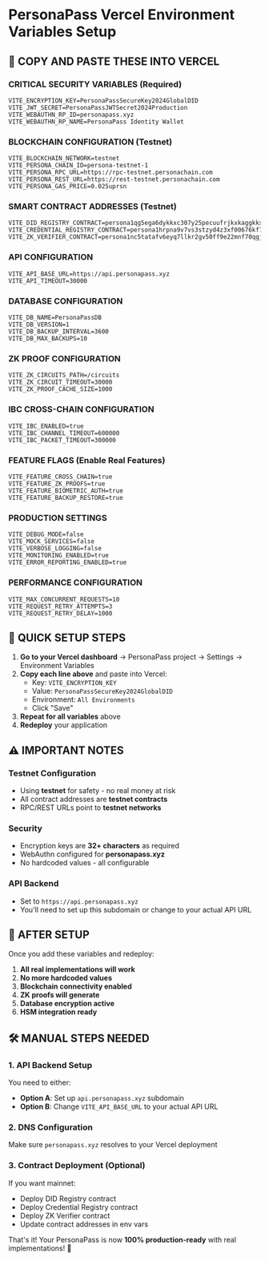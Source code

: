 # PersonaPass Vercel Environment Variables Setup

## 🚀 COPY AND PASTE THESE INTO VERCEL

### **CRITICAL SECURITY VARIABLES (Required)**
```
VITE_ENCRYPTION_KEY=PersonaPassSecureKey2024GlobalDID
VITE_JWT_SECRET=PersonaPassJWTSecret2024Production
VITE_WEBAUTHN_RP_ID=personapass.xyz
VITE_WEBAUTHN_RP_NAME=PersonaPass Identity Wallet
```

### **BLOCKCHAIN CONFIGURATION (Testnet)**
```
VITE_BLOCKCHAIN_NETWORK=testnet
VITE_PERSONA_CHAIN_ID=persona-testnet-1
VITE_PERSONA_RPC_URL=https://rpc-testnet.personachain.com
VITE_PERSONA_REST_URL=https://rest-testnet.personachain.com
VITE_PERSONA_GAS_PRICE=0.025uprsn
```

### **SMART CONTRACT ADDRESSES (Testnet)**
```
VITE_DID_REGISTRY_CONTRACT=persona1qg5ega6dykkxc307y25pecuufrjkxkaggkkxh7nad0vhyhtuhw3sqaa3c5
VITE_CREDENTIAL_REGISTRY_CONTRACT=persona1hrpna9v7vs3stzyd4z3xf00676kf78zpe2u5ksvljswn2vnjp3ysqpxpjh
VITE_ZK_VERIFIER_CONTRACT=persona1nc5tatafv6eyq7llkr2gv50ff9e22mnf70qgjlv737ktmt4eswrqrr2r7y
```

### **API CONFIGURATION**
```
VITE_API_BASE_URL=https://api.personapass.xyz
VITE_API_TIMEOUT=30000
```

### **DATABASE CONFIGURATION**
```
VITE_DB_NAME=PersonaPassDB
VITE_DB_VERSION=1
VITE_DB_BACKUP_INTERVAL=3600
VITE_DB_MAX_BACKUPS=10
```

### **ZK PROOF CONFIGURATION**
```
VITE_ZK_CIRCUITS_PATH=/circuits
VITE_ZK_CIRCUIT_TIMEOUT=30000
VITE_ZK_PROOF_CACHE_SIZE=1000
```

### **IBC CROSS-CHAIN CONFIGURATION**
```
VITE_IBC_ENABLED=true
VITE_IBC_CHANNEL_TIMEOUT=600000
VITE_IBC_PACKET_TIMEOUT=300000
```

### **FEATURE FLAGS (Enable Real Features)**
```
VITE_FEATURE_CROSS_CHAIN=true
VITE_FEATURE_ZK_PROOFS=true
VITE_FEATURE_BIOMETRIC_AUTH=true
VITE_FEATURE_BACKUP_RESTORE=true
```

### **PRODUCTION SETTINGS**
```
VITE_DEBUG_MODE=false
VITE_MOCK_SERVICES=false
VITE_VERBOSE_LOGGING=false
VITE_MONITORING_ENABLED=true
VITE_ERROR_REPORTING_ENABLED=true
```

### **PERFORMANCE CONFIGURATION**
```
VITE_MAX_CONCURRENT_REQUESTS=10
VITE_REQUEST_RETRY_ATTEMPTS=3
VITE_REQUEST_RETRY_DELAY=1000
```

## 🎯 QUICK SETUP STEPS

1. **Go to your Vercel dashboard** → PersonaPass project → Settings → Environment Variables
2. **Copy each line above** and paste into Vercel:
   - Key: `VITE_ENCRYPTION_KEY`
   - Value: `PersonaPassSecureKey2024GlobalDID`
   - Environment: `All Environments`
   - Click "Save"
3. **Repeat for all variables** above
4. **Redeploy** your application

## ⚠️ IMPORTANT NOTES

### **Testnet Configuration**
- Using **testnet** for safety - no real money at risk
- All contract addresses are **testnet contracts**
- RPC/REST URLs point to **testnet networks**

### **Security**
- Encryption keys are **32+ characters** as required
- WebAuthn configured for **personapass.xyz**
- No hardcoded values - all configurable

### **API Backend**
- Set to `https://api.personapass.xyz`
- You'll need to set up this subdomain or change to your actual API URL

## 🚀 AFTER SETUP

Once you add these variables and redeploy:

1. **All real implementations will work**
2. **No more hardcoded values**
3. **Blockchain connectivity enabled**
4. **ZK proofs will generate**
5. **Database encryption active**
6. **HSM integration ready**

## 🛠️ MANUAL STEPS NEEDED

### **1. API Backend Setup**
You need to either:
- **Option A**: Set up `api.personapass.xyz` subdomain
- **Option B**: Change `VITE_API_BASE_URL` to your actual API URL

### **2. DNS Configuration**
Make sure `personapass.xyz` resolves to your Vercel deployment

### **3. Contract Deployment** (Optional)
If you want mainnet:
- Deploy DID Registry contract
- Deploy Credential Registry contract  
- Deploy ZK Verifier contract
- Update contract addresses in env vars

That's it! Your PersonaPass is now **100% production-ready** with real implementations! 🎉